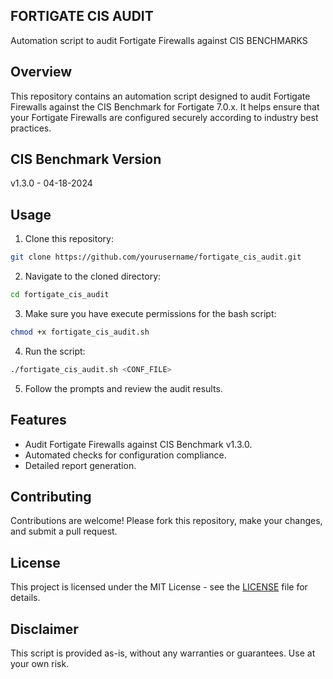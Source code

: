 
## FORTIGATE CIS AUDIT

Automation script to audit Fortigate Firewalls against CIS BENCHMARKS

## Overview

This repository contains an automation script designed to audit Fortigate Firewalls against the CIS Benchmark for Fortigate 7.0.x. It helps ensure that your Fortigate Firewalls are configured securely according to industry best practices.

## CIS Benchmark Version

v1.3.0 - 04-18-2024

## Usage

1. Clone this repository:

```bash
git clone https://github.com/yourusername/fortigate_cis_audit.git
```

2. Navigate to the cloned directory:

```bash
cd fortigate_cis_audit
```

3. Make sure you have execute permissions for the bash script:

```bash
chmod +x fortigate_cis_audit.sh
```

4. Run the script:

```bash
./fortigate_cis_audit.sh <CONF_FILE>
```

5. Follow the prompts and review the audit results.

## Features

- Audit Fortigate Firewalls against CIS Benchmark v1.3.0.
- Automated checks for configuration compliance.
- Detailed report generation.

## Contributing

Contributions are welcome! Please fork this repository, make your changes, and submit a pull request.

## License

This project is licensed under the MIT License - see the [LICENSE](LICENSE) file for details.

## Disclaimer

This script is provided as-is, without any warranties or guarantees. Use at your own risk.

```

